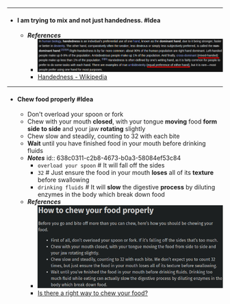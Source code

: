 - ---
- #### I am trying to mix and not just handedness. #Idea
	- ***References***
		- ![image.png](../assets/image_1670139308052_0.png)
		- [Handedness - Wikipedia](https://en.wikipedia.org/wiki/Handedness)
- ---
- #### Chew food properly #Idea
	- Don't overload your spoon or fork
	- Chew with your mouth **closed**, with your tongue **moving** food **form side to side** and your jaw **rotating** slightly
	- Chew slow and steadily, counting to 32 with each bite
	- **Wait** until you have finished food in your mouth before drinking fluids
	- ***Notes***
	  id:: 638c0311-c2b8-4673-b0a3-58084ef53c84
		- `overload your spoon` # It will fall off the sides
		- `32` # Just ensure the food in your mouth **loses** all of its **texture** before swallowing
		- `drinking fluids` # It will **slow** the digestive **process** by diluting enzymes in the body which break down food
	- ***References***
		- ![image.png](../assets/image_1670121821794_0.png)
		- [Is there a right way to chew your food?](https://www.tandaradental.com.au/are-you-paying-attention-to-how-you-eat-is-there-a-right-way-to-chew-your-food/)